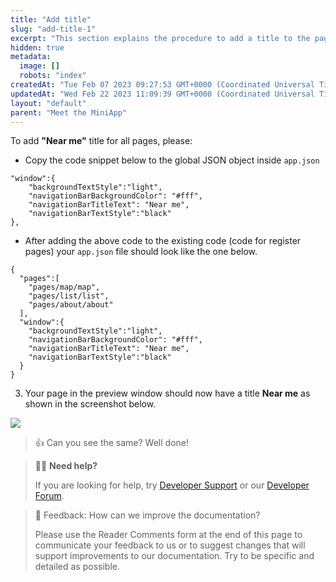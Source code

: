 ```yaml
---
title: "Add title"
slug: "add-title-1"
excerpt: "This section explains the procedure to add a title to the pages in Mini App."
hidden: true
metadata: 
  image: []
  robots: "index"
createdAt: "Tue Feb 07 2023 09:27:53 GMT+0000 (Coordinated Universal Time)"
updatedAt: "Wed Feb 22 2023 11:09:39 GMT+0000 (Coordinated Universal Time)"
layout: "default"
parent: "Meet the MiniApp"
---
```

To add **"Near me"** title for all pages, please:

- Copy the code snippet below to the global JSON object inside `app.json`

```Text app.json
"window":{
    "backgroundTextStyle":"light",
    "navigationBarBackgroundColor": "#fff",
    "navigationBarTitleText": "Near me",
    "navigationBarTextStyle":"black"
},
```

- After adding the above code to the existing code (code for register pages) your `app.json` file should look like the one below.

```Text app.json
{
  "pages":[
    "pages/map/map",
    "pages/list/list",
    "pages/about/about"
  ],
  "window":{
    "backgroundTextStyle":"light",
    "navigationBarBackgroundColor": "#fff",
    "navigationBarTitleText": "Near me",
    "navigationBarTextStyle":"black"
  }
}
```

3. Your page in the preview window should now have a title **Near me** as shown in the screenshot below.

![](https://files.readme.io/6ac9fe6-image.png)

> 👍 Can you see the same? Well done!

> 👨‍💻 **Need help?**
> 
> If you are looking for help, try [Developer Support](<>) or our [Developer Forum](<>).

> 📄 Feedback: How can we improve the documentation?
> 
> Please use the Reader Comments form at the end of this page to communicate your feedback to us or to suggest changes that will support improvements to our documentation. Try to be specific and detailed as possible.
